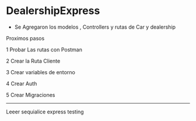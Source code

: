 # DealershipExpress


- Se Agregaron los modelos , Controllers y rutas de Car y dealership

Proximos pasos

1 Probar Las rutas con Postman

2 Crear la Ruta Cliente

3 Crear variables de entorno

4 Crear Auth

5 Crear Migraciones

--------------------------------

Leeer sequialice
express
testing
